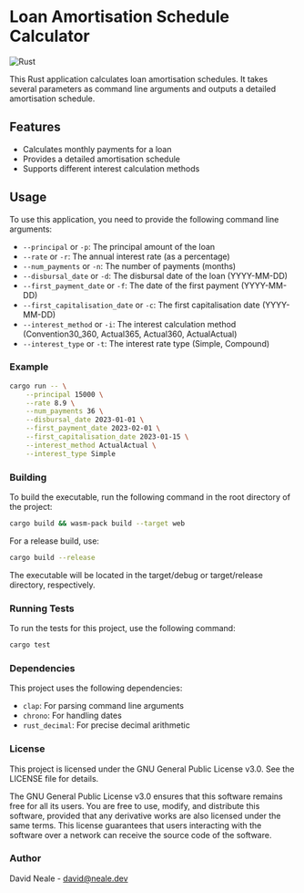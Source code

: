 # Loan Amortisation Schedule Calculator

![Rust](https://github.com/nealedj/loan-amortisation-rust/actions/workflows/rust.yml/badge.svg)

This Rust application calculates loan amortisation schedules. It takes several parameters as command line arguments and outputs a detailed amortisation schedule.

## Features

- Calculates monthly payments for a loan
- Provides a detailed amortisation schedule
- Supports different interest calculation methods

## Usage

To use this application, you need to provide the following command line arguments:

- `--principal` or `-p`: The principal amount of the loan
- `--rate` or `-r`: The annual interest rate (as a percentage)
- `--num_payments` or `-n`: The number of payments (months)
- `--disbursal_date` or `-d`: The disbursal date of the loan (YYYY-MM-DD)
- `--first_payment_date` or `-f`: The date of the first payment (YYYY-MM-DD)
- `--first_capitalisation_date` or `-c`: The first capitalisation date (YYYY-MM-DD)
- `--interest_method` or `-i`: The interest calculation method (Convention30_360, Actual365, Actual360, ActualActual)
- `--interest_type` or `-t`: The interest rate type (Simple, Compound)

### Example

```sh
cargo run -- \
    --principal 15000 \
    --rate 8.9 \
    --num_payments 36 \
    --disbursal_date 2023-01-01 \
    --first_payment_date 2023-02-01 \
    --first_capitalisation_date 2023-01-15 \
    --interest_method ActualActual \
    --interest_type Simple
```

### Building
To build the executable, run the following command in the root directory of the project:

```sh
cargo build && wasm-pack build --target web
```

For a release build, use:

```sh
cargo build --release
```

The executable will be located in the target/debug or target/release directory, respectively.

### Running Tests
To run the tests for this project, use the following command:

```sh
cargo test
```

### Dependencies
This project uses the following dependencies:

- `clap`: For parsing command line arguments
- `chrono`: For handling dates
- `rust_decimal`: For precise decimal arithmetic

### License
This project is licensed under the GNU General Public License v3.0. See the LICENSE file for details.

The GNU General Public License v3.0 ensures that this software remains free for all its users. You are free to use, modify, and distribute this software, provided that any derivative works are also licensed under the same terms. This license guarantees that users interacting with the software over a network can receive the source code of the software.

### Author
David Neale - david@neale.dev


